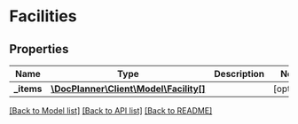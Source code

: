 # Facilities

## Properties
Name | Type | Description | Notes
------------ | ------------- | ------------- | -------------
**_items** | [**\DocPlanner\Client\Model\Facility[]**](Facility.md) |  | [optional] 

[[Back to Model list]](../../README.md#documentation-for-models) [[Back to API list]](../../README.md#documentation-for-api-endpoints) [[Back to README]](../../README.md)

